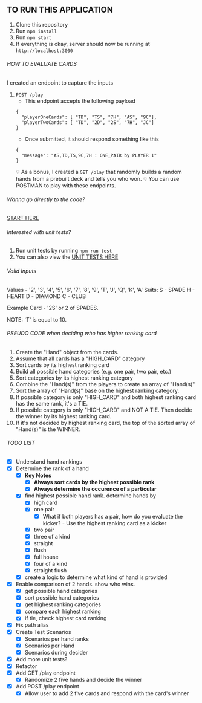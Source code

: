 ## TO RUN THIS APPLICATION

1. Clone this repository
2. Run `npm install`
3. Run `npm start`
4. If everything is okay, server should now be running at `http://localhost:3000`

###### HOW TO EVALUATE CARDS

I created an endpoint to capture the inputs

1. `POST /play`
   - This endpoint accepts the following payload
   ```
   {
     "playerOneCards": [ "TD", "TS", "7H", "AS", "9C"],
     "playerTwoCards": [ "TD", "2D", "2S", "7H", "JC"]
   }
   ```
   - Once submitted, it should respond something like this
   ```
   {
     "message": "AS,TD,TS,9C,7H : ONE_PAIR by PLAYER 1"
   }
   ```
   :bulb: As a bonus, I created a `GET /play` that randomly builds a random hands from a prebuilt deck and tells you who won.
   :bulb: You can use POSTMAN to play with these endpoints.

###### Wanna go directly to the code?

[START HERE](https://github.com/poldarreldev/simplepoker/blob/main/src/services/evaluate-hand/evaluate-hand.service.ts#L42)

###### Interested with unit tests?

1. Run unit tests by running `npm run test`
2. You can also view the [UNIT TESTS HERE](https://github.com/poldarreldev/simplepoker/blob/main/src/services/evaluate-hand/evaluate-hand.service.spec.ts#L17)

###### Valid Inputs

Values - '2', '3', '4', '5', '6', '7', '8', '9', 'T', 'J', 'Q', 'K', 'A'
Suits:
S - SPADE
H - HEART
D - DIAMOND
C - CLUB

Example Card - '2S' or 2 of SPADES.

NOTE: 'T' is equal to 10.

###### PSEUDO CODE when deciding who has higher ranking card

1. Create the "Hand" object from the cards.
2. Assume that all cards has a "HIGH_CARD" category
3. Sort cards by its highest ranking card
4. Build all possible hand categories (e.g. one pair, two pair, etc.)
5. Sort categories by its highest ranking category
6. Combine the "Hand(s)" from the players to create an array of "Hand(s)"
7. Sort the array of "Hand(s)" base on the highest ranking category.
8. If possible category is only "HIGH_CARD" and both highest ranking card has the same rank, it's a TIE.
9. If possible category is only "HIGH_CARD" and NOT A TIE. Then decide the winner by its highest ranking card.
10. If it's not decided by highest ranking card, the top of the sorted array of "Hand(s)" is the WINNER.

###### TODO LIST

- [x] Understand hand rankings
- [x] Determine the rank of a hand
  - [x] **Key Notes**
    - [x] **Always sort cards by the highest possible rank**
    - [x] **Always determine the occurence of a particular**
  - [x] find highest possible hand rank. determine hands by
    - [x] high card
    - [x] one pair
      - [x] What if both players has a pair, how do you evaluate the kicker? - Use the highest ranking card as a kicker
    - [x] two pair
    - [x] three of a kind
    - [x] straight
    - [x] flush
    - [x] full house
    - [x] four of a kind
    - [x] straight flush
  - [x] create a logic to determine what kind of hand is provided
- [x] Enable comparison of 2 hands. show who wins.
  - [x] get possible hand categories
  - [x] sort possible hand categories
  - [x] get highest ranking categories
  - [x] compare each highest ranking
  - [x] if tie, check highest card ranking
- [x] Fix path alias
- [x] Create Test Scenarios
  - [x] Scenarios per hand ranks
  - [x] Scenarios per Hand
  - [x] Scenarios during decider
- [x] Add more unit tests?
- [x] Refactor
- [x] Add GET /play endpoint
  - [x] Randomize 2 five hands and decide the winner
- [x] Add POST /play endpoint
  - [x] Allow user to add 2 five cards and respond with the card's winner
